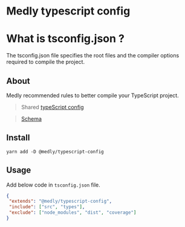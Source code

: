 # Medly typescript config

# What is tsconfig.json ?

The tsconfig.json file specifies the root files and the compiler options required to compile the project.

## About

Medly recommended rules to better compile your TypeScript project.

> Shared [typeScript config](https://www.typescriptlang.org/docs/handbook/tsconfig-json.html)

> [Schema](http://json.schemastore.org/tsconfig)

## Install

```shell
yarn add -D @medly/typescript-config
```

## Usage

Add below code in `tsconfig.json` file.

```json
{
 "extends": "@medly/typescript-config",
 "include": ["src", "types"],
 "exclude": ["node_modules", "dist", "coverage"]
}
```
